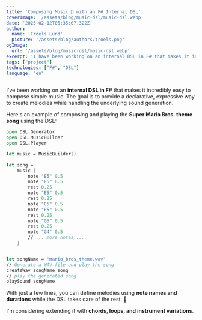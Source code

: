 ```yaml
---
title: 'Composing Music 🎵 with an F# Internal DSL'
coverImage: '/assets/blog/music-dsl/music-dsl.webp'
date: '2025-02-12T05:35:07.322Z'
author:
  name: 'Troels Lund'
  picture: '/assets/blog/authors/troels.png'
ogImage:
  url: '/assets/blog/music-dsl/music-dsl.webp'
excerpt: 'I have been working on an internal DSL in F# that makes it incredibly easy to compose simple music.'
tags: ["project"]
technologies: ["F#", "DSL"]
language: "en"
--- 
```


I've been working on an **internal DSL in F#** that makes it incredibly easy to compose simple music. The goal is to provide a declarative, expressive way to create melodies while handling the underlying sound generation.  

Here's an example of composing and playing the **Super Mario Bros. theme song** using the DSL:  

```fsharp
open DSL.Generator
open DSL.MusicBuilder
open DSL.Player

let music = MusicBuilder()

let song =
    music {
        note "E5" 0.5
        note "E5" 0.5
        rest 0.25
        note "E5" 0.5
        rest 0.25
        note "C5" 0.5
        note "E5" 0.5
        rest 0.25
        note "G5" 0.5
        rest 0.25
        note "G4" 0.5
        // ... more notes ...
    }


let songName = "mario_bros_theme.wav"
// Generate a WAV file and play the song
createWav songName song
// play the generated song
playSound songName
```

With just a few lines, you can define melodies using **note names and durations** while the DSL takes care of the rest. 🚀  

I'm considering extending it with **chords, loops, and instrument variations**.
